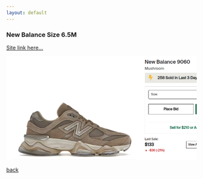 ```yaml
---
layout: default
---
```

### New Balance Size 6.5M
[Site link here...](https://stockx.com/new-balance-9060-mushroom)

![Pandas-items](assets/images/new_balance.png)

[back](./)
